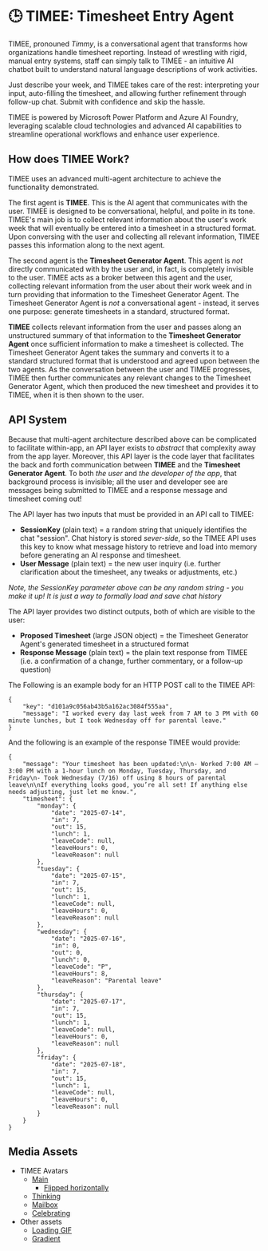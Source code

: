# 🕒 TIMEE: **Time**sheet **E**ntry Agent
TIMEE, pronouned *Timmy*, is a conversational agent that transforms how organizations handle timesheet reporting. Instead of wrestling with rigid, manual entry systems, staff can simply talk to TIMEE - an intuitive AI chatbot built to understand natural language descriptions of work activities.

Just describe your week, and TIMEE takes care of the rest: interpreting your input, auto-filling the timesheet, and allowing further refinement through follow-up chat. Submit with confidence and skip the hassle.

TIMEE is powered by Microsoft Power Platform and Azure AI Foundry, leveraging scalable cloud technologies and advanced AI capabilities to streamline operational workflows and enhance user experience.

## How does TIMEE Work?
TIMEE uses an advanced multi-agent architecture to achieve the functionality demonstrated. 

The first agent is **TIMEE**. This is the AI agent that communicates with the user. TIMEE is designed to be conversational, helpful, and polite in its tone. TIMEE's main job is to collect relevant information about the user's work week that will eventually be entered into a timesheet in a structured format. Upon conversing with the user and collecting all relevant information, TIMEE passes this information along to the next agent.

The second agent is the **Timesheet Generator Agent**. This agent is *not* directly communicated with by the user and, in fact, is completely invisible to the user. TIMEE acts as a broker between this agent and the user, collecting relevant information from the user about their work week and in turn providing that information to the Timesheet Generator Agent. The Timesheet Generator Agent is *not* a conversational agent - instead, it serves one purpose: generate timesheets in a standard, structured format.

**TIMEE** collects relevant information from the user and passes along an unstructured summary of that information to the **Timesheet Generator Agent** once sufficient information to make a timesheet is collected.  The Timesheet Generator Agent takes the summary and converts it to a standard structured format that is understood and agreed upon between the two agents. As the conversation between the user and TIMEE progresses, TIMEE then further communicates any relevant changes to the Timesheet Generator Agent, which then produced the new timesheet and provides it to TIMEE, when it is then shown to the user.

## API System
Because that multi-agent architecture described above can be complicated to facilitate within-app, an API layer exists to *abstract* that complexity away from the app layer. Moreover, this API layer is the code layer that facilitates the back and forth communication between **TIMEE** and the **Timesheet Generator Agent**. To both *the user* and *the developer of the app*, that background process is invisible; all the user and developer see are messages being submitted to TIMEE and a response message and timesheet coming out!

The API layer has two inputs that must be provided in an API call to TIMEE:
- **SessionKey** (plain text) = a random string that uniquely identifies the chat "session". Chat history is stored *sever-side*, so the TIMEE API uses this key to know what message history to retrieve and load into memory before generating an AI response and timesheet.
- **User Message** (plain text) = the new user inquiry (i.e. further clarification about the timesheet, any tweaks or adjustments, etc.)

*Note, the SessionKey parameter above can be any random string - you make it up! It is just a way to formally load and save chat history*

The API layer provides two distinct outputs, both of which are visible to the user:
- **Proposed Timesheet** (large JSON object) = the Timesheet Generator Agent's generated timesheet in a structured format
- **Response Message** (plain text) = the plain text response from TIMEE (i.e. a confirmation of a change, further commentary, or a follow-up question)

The Following is an example body for an HTTP POST call to the TIMEE API:
```
{
    "key": "d101a9c056ab43b5a162ac3084f555aa",
    "message": "I worked every day last week from 7 AM to 3 PM with 60 minute lunches, but I took Wednesday off for parental leave."
}
```

And the following is an example of the response TIMEE would provide:
```
{
    "message": "Your timesheet has been updated:\n\n- Worked 7:00 AM – 3:00 PM with a 1-hour lunch on Monday, Tuesday, Thursday, and Friday\n- Took Wednesday (7/16) off using 8 hours of parental leave\n\nIf everything looks good, you’re all set! If anything else needs adjusting, just let me know.",
    "timesheet": {
        "monday": {
            "date": "2025-07-14",
            "in": 7,
            "out": 15,
            "lunch": 1,
            "leaveCode": null,
            "leaveHours": 0,
            "leaveReason": null
        },
        "tuesday": {
            "date": "2025-07-15",
            "in": 7,
            "out": 15,
            "lunch": 1,
            "leaveCode": null,
            "leaveHours": 0,
            "leaveReason": null
        },
        "wednesday": {
            "date": "2025-07-16",
            "in": 0,
            "out": 0,
            "lunch": 0,
            "leaveCode": "P",
            "leaveHours": 8,
            "leaveReason": "Parental leave"
        },
        "thursday": {
            "date": "2025-07-17",
            "in": 7,
            "out": 15,
            "lunch": 1,
            "leaveCode": null,
            "leaveHours": 0,
            "leaveReason": null
        },
        "friday": {
            "date": "2025-07-18",
            "in": 7,
            "out": 15,
            "lunch": 1,
            "leaveCode": null,
            "leaveHours": 0,
            "leaveReason": null
        }
    }
}
```

## Media Assets
- TIMEE Avatars
  - [Main](https://i.imgur.com/kVoZQlJ.png)
    - [Flipped horizontally](https://i.imgur.com/Db1RQUy.png)
  - [Thinking](https://i.imgur.com/QTOdNxJ.png)
  - [Mailbox](https://i.imgur.com/T1rFNN3.png)
  - [Celebrating](https://i.imgur.com/0adH6TQ.png)
- Other assets
  - [Loading GIF](https://i.imgur.com/DCePhoO.gif)
  - [Gradient](https://i.imgur.com/dUNT54U.jpeg)